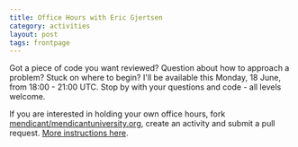 ```yaml
---
title: Office Hours with Eric Gjertsen
category: activities
layout: post
tags: frontpage
---
```


Got a piece of code you want reviewed? Question about how to approach a problem? Stuck on where to begin? I'll be available this Monday, 18 June, from 18:00 - 21:00 UTC. Stop by with your questions and code - all levels welcome.

If you are interested in holding your own office hours, fork [mendicant/mendicantuniversity.org](https://github.com/mendicant/mendicantuniversity.org), create an activity and submit a pull request. [More instructions here](https://github.com/mendicant/mendicantuniversity.org/wiki/How-to-post-an-activity-to-mendicantuniversity.org).

